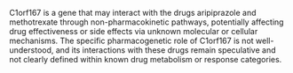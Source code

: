 C1orf167 is a gene that may interact with the drugs aripiprazole and methotrexate through non-pharmacokinetic pathways, potentially affecting drug effectiveness or side effects via unknown molecular or cellular mechanisms. The specific pharmacogenetic role of C1orf167 is not well-understood, and its interactions with these drugs remain speculative and not clearly defined within known drug metabolism or response categories.